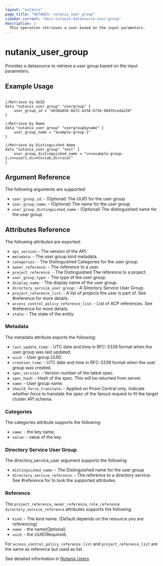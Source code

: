 ```yaml
---
layout: "nutanix"
page_title: "NUTANIX: nutanix_user_group"
sidebar_current: "docs-nutanix-datasource-user-group"
description: |-
  This operation retrieves a user based on the input parameters.
---
```


# nutanix_user_group

Provides a datasource to retrieve a user group based on the input parameters.

## Example Usage

``` hcl

//Retrieve by UUID
data "nutanix_user_group" "usergroup" {
	user_group_id = "dd30a856-8e72-4158-b716-98455ceda220"
}

//Retrieve by Name
data "nutanix_user_group" "usergroupbyname" {
	user_group_name = "example-group-1"
}

//Retrieve by Distinguished Name
data "nutanix_user_group" "test" {
	user_group_distinguished_name = "cn=example-group-1,cn=users,dc=ntnxlab,dc=local"
}
```




## Argument Reference

The following arguments are supported:

* `user_group_id`: - (Optional) The UUID for the user group
* `user_group_name`: - (Optional) The name for the user group
* `user_group_distinguished_name` - (Optional) The distinguished name for the user group

## Attributes Reference

The following attributes are exported:

* `api_version` - The version of the API.
* `metadata`: - The user group kind metadata.
* `categories`: - The Distinguished Categories for the user group.
* `owner_reference`: - The reference to a user.
* `project_reference`: - The Distinguished The reference to a project.
* `user_group_type`: - The type of the user group.
* `display_name`: - The display name of the user group.
* `directory_service_user_group`: - A Directory Service User Group.
* `project_reference_list`: - A list of projects the user is part of. See #reference for more details.
* `access_control_policy_reference_list`: - List of ACP references. See #reference for more details.
* `state`: - The state of the entity.

### Metadata

The metadata attribute exports the following:

* `last_update_time`: - UTC date and time in RFC-3339 format when the user group was last updated.
* `uuid`: - User group UUID.
* `creation_time`: - UTC date and time in RFC-3339 format when the user group was created.
* `spec_version`: - Version number of the latest spec.
* `spec_hash`: - Hash of the spec. This will be returned from server.
* `name`: - User group name.
* `should_force_translate`: - Applied on Prism Central only. Indicate whether force to translate the spec of the fanout request to fit the target cluster API schema.

### Categories

The categories attribute supports the following:

* `name`: - the key name.
* `value`: - value of the key.

### Directory Service User Group

The directory_service_user argument supports the following:

* `distinguished_name`: - The Distinguished name for the user group
* `directory_service_reference`: - The reference to a directory service. See #reference for to look the supported attributes. 


### Reference

The `project_reference`, `owner_reference`, `role_reference` `directory_service_reference` attributes supports the following:

* `kind`: - The kind name. (Default depends on the resource you are referencing)
* `name`: - the name(Optional).
* `uuid`: - the UUID(Required).

For `access_control_policy_reference_list` and `project_reference_list` are the same as reference but used as list.

See detailed information in [Nutanix Users](https://www.nutanix.dev/reference/prism_central/v3/api/user-groups/).
